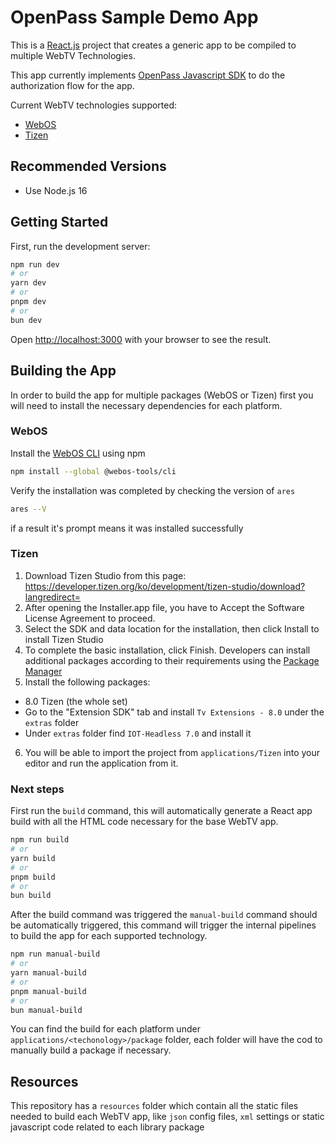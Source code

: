 # OpenPass Sample Demo App

This is a [React.js](https://create-react-app.dev/) project that creates a generic app to be compiled to multiple WebTV Technologies.

This app currently implements [OpenPass Javascript SDK](https://github.com/openpass-sso/openpass-js-sdk) to do the authorization flow for the app.

Current WebTV technologies supported:

- [WebOS](https://www.webosose.org/docs/home/)
- [Tizen](https://developer.tizen.org/)

## Recommended Versions

- Use Node.js 16

## Getting Started

First, run the development server:

```bash
npm run dev
# or
yarn dev
# or
pnpm dev
# or
bun dev
```

Open [http://localhost:3000](http://localhost:3000) with your browser to see the result.

## Building the App

In order to build the app for multiple packages (WebOS or Tizen) first you will need to install the necessary dependencies for each platform.

### WebOS

Install the [WebOS CLI](https://www.webosose.org/docs/tools/sdk/cli/cli-user-guide/) using npm

```bash
npm install --global @webos-tools/cli
```

Verify the installation was completed by checking the version of `ares`

```bash
ares --V
```

if a result it's prompt means it was installed successfully

### Tizen

1. Download Tizen Studio from this page: https://developer.tizen.org/ko/development/tizen-studio/download?langredirect=
2. After opening the Installer.app file, you have to Accept the Software License Agreement to proceed.
3. Select the SDK and data location for the installation, then click Install to install Tizen Studio
4. To complete the basic installation, click Finish. Developers can install additional packages according to their requirements using the [Package Manager](https://developer.tizen.org/development/tizen-studio/download/configuring-package-manager)
5. Install the following packages:

- 8.0 Tizen (the whole set)
- Go to the "Extension SDK" tab and install `Tv Extensions - 8.0` under the `extras` folder
- Under `extras` folder find `IOT-Headless 7.0` and install it

6. You will be able to import the project from `applications/Tizen` into your editor and run the application from it.

### Next steps

First run the `build` command, this will automatically generate a React app build with all the HTML code necessary for the base WebTV app.

```bash
npm run build
# or
yarn build
# or
pnpm build
# or
bun build
```

After the build command was triggered the `manual-build` command should be automatically triggered, this command will trigger the internal pipelines to build the app for each supported technology.

```bash
npm run manual-build
# or
yarn manual-build
# or
pnpm manual-build
# or
bun manual-build
```

You can find the build for each platform under `applications/<techonology>/package` folder, each folder will have the cod to manually build a package if necessary.

## Resources

This repository has a `resources` folder which contain all the static files needed to build each WebTV app, like `json` config files, `xml` settings or static javascript code related to each library package
